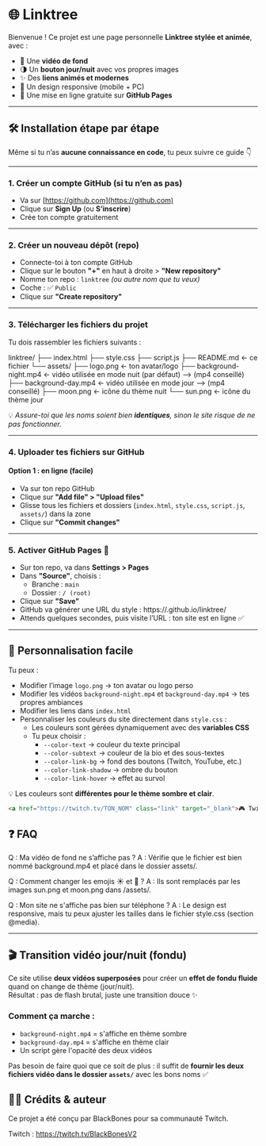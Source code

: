 # 🌐 Linktree

Bienvenue ! Ce projet est une page personnelle **Linktree stylée et animée**, avec :

- 🎥 Une **vidéo de fond**
- 🌗 Un **bouton jour/nuit** avec vos propres images
- ✨ Des **liens animés et modernes**
- 📱 Un design responsive (mobile + PC)
- 🚀 Une mise en ligne gratuite sur **GitHub Pages**

---

## 🛠️ Installation étape par étape

Même si tu n’as **aucune connaissance en code**, tu peux suivre ce guide 👇

---

### 1. Créer un compte GitHub (si tu n’en as pas)

- Va sur [https://github.com](https://github.com)
- Clique sur **Sign Up** (ou **S’inscrire**)
- Crée ton compte gratuitement

---

### 2. Créer un nouveau dépôt (repo)

- Connecte-toi à ton compte GitHub
- Clique sur le bouton **"+"** en haut à droite > **"New repository"**
- Nomme ton repo : `linktree` _(ou autre nom que tu veux)_
- Coche : ✅ `Public`
- Clique sur **"Create repository"**

---

### 3. Télécharger les fichiers du projet

Tu dois rassembler les fichiers suivants :

linktree/
├── index.html
├── style.css
├── script.js
├── README.md ← ce fichier
└── assets/
├── logo.png ← ton avatar/logo
├── background-night.mp4 ← vidéo utilisée en mode nuit (par défaut) --> (mp4 conseillé)
├── background-day.mp4 ← vidéo utilisée en mode jour --> (mp4 conseillé)
├── moon.png ← icône du thème nuit
└── sun.png ← icône du thème jour

💡 _Assure-toi que les noms soient bien **identiques**, sinon le site risque de ne pas fonctionner._

---

### 4. Uploader tes fichiers sur GitHub

#### Option 1 : en ligne (facile)

- Va sur ton repo GitHub
- Clique sur **"Add file" > "Upload files"**
- Glisse tous les fichiers et dossiers (`index.html`, `style.css`, `script.js`, `assets/`) dans la zone
- Clique sur **"Commit changes"**

---

### 5. Activer GitHub Pages 🚀

- Sur ton repo, va dans **Settings > Pages**
- Dans **"Source"**, choisis :
  - Branche : `main`
  - Dossier : `/ (root)`
- Clique sur **"Save"**
- GitHub va générer une URL du style : https://<ton-pseudo>.github.io/linktree/
- Attends quelques secondes, puis visite l’URL : ton site est en ligne ✅

---

## 🎨 Personnalisation facile

Tu peux :

- Modifier l’image `logo.png` → ton avatar ou logo perso
- Modifier les vidéos `background-night.mp4` et `background-day.mp4` → tes propres ambiances
- Modifier les liens dans `index.html`
- Personnaliser les couleurs du site directement dans `style.css` :
  - Les couleurs sont gérées dynamiquement avec des **variables CSS**
  - Tu peux choisir :
    - `--color-text` → couleur du texte principal
    - `--color-subtext` → couleur de la bio et des sous-textes
    - `--color-link-bg` → fond des boutons (Twitch, YouTube, etc.)
    - `--color-link-shadow` → ombre du bouton
    - `--color-link-hover` → effet au survol

💡 Les couleurs sont **différentes pour le thème sombre et clair**.

```html
<a href="https://twitch.tv/TON_NOM" class="link" target="_blank">🎮 Twitch</a>
```

## ❓ FAQ

Q : Ma vidéo de fond ne s’affiche pas ?
A : Vérifie que le fichier est bien nommé background.mp4 et placé dans le dossier assets/.

Q : Comment changer les emojis ☀️ et 🌙 ?
A : Ils sont remplacés par les images sun.png et moon.png dans /assets/.

Q : Mon site ne s'affiche pas bien sur téléphone ?
A : Le design est responsive, mais tu peux ajuster les tailles dans le fichier style.css (section @media).

---

## 🎬 Transition vidéo jour/nuit (fondu)

Ce site utilise **deux vidéos superposées** pour créer un **effet de fondu fluide** quand on change de thème (jour/nuit).  
Résultat : pas de flash brutal, juste une transition douce ✨

### Comment ça marche :

- `background-night.mp4` = s'affiche en thème sombre
- `background-day.mp4` = s'affiche en thème clair
- Un script gère l'opacité des deux vidéos

Pas besoin de faire quoi que ce soit de plus : il suffit de **fournir les deux fichiers vidéo dans le dossier `assets/`** avec les bons noms ✅

## 👨‍💻 Crédits & auteur

Ce projet a été conçu par BlackBones pour sa communauté Twitch.

Twitch : https://twitch.tv/BlackBonesV2
